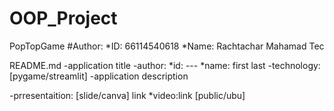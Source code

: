 # OOP_Project
PopTopGame
#Author:
*ID: 66114540618
*Name: Rachtachar Mahamad
Tec






README.md
-application title
-author:
  *id: ---
  *name: first last
-technology: [pygame/streamlit]
-application description

-prresentaition: [slide/canva] link
*video:link [public/ubu]

